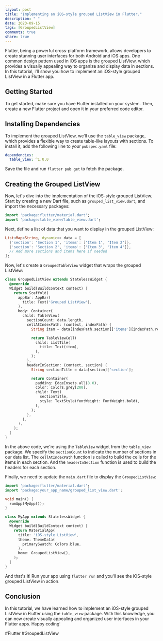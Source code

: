 ```yaml
---
layout: post
title: "Implementing an iOS-style grouped ListView in Flutter."
description: " "
date: 2023-09-15
tags: [GroupedListView]
comments: true
share: true
---
```


Flutter, being a powerful cross-platform framework, allows developers to create stunning user interfaces for both Android and iOS apps. One common design pattern used in iOS apps is the grouped ListView, which provides a visually appealing way to organize and display data in sections. In this tutorial, I'll show you how to implement an iOS-style grouped ListView in a Flutter app.

## Getting Started

To get started, make sure you have Flutter installed on your system. Then, create a new Flutter project and open it in your preferred code editor.

## Installing Dependencies

To implement the grouped ListView, we'll use the `table_view` package, which provides a flexible way to create table-like layouts with sections. To install it, add the following line to your `pubspec.yaml` file:

```yaml
dependencies:
  table_view: ^1.0.0
```

Save the file and run `flutter pub get` to fetch the package.

## Creating the Grouped ListView

Now, let's dive into the implementation of the iOS-style grouped ListView. Start by creating a new Dart file, such as `grouped_list_view.dart`, and import the necessary packages:

```dart
import 'package:flutter/material.dart';
import 'package:table_view/table_view.dart';
```

Next, define a list of data that you want to display in the grouped ListView:

```dart
List<Map<String, dynamic>> data = [
  {'section': 'Section 1', 'items': ['Item 1', 'Item 2']},
  {'section': 'Section 2', 'items': ['Item 3', 'Item 4']},
  // Add more sections and items here if needed
];
```

Now, let's create a `GroupedTableView` widget that wraps the grouped ListView:

```dart
class GroupedListView extends StatelessWidget {
  @override
  Widget build(BuildContext context) {
    return Scaffold(
      appBar: AppBar(
        title: Text('Grouped ListView'),
      ),
      body: Container(
        child: TableView(
          sectionCount: data.length,
          cellAtIndexPath: (context, indexPath) {
            String item = data[indexPath.section]['items'][indexPath.row];

            return TableViewCell(
              child: ListTile(
                title: Text(item),
              ),
            );
          },
          headerInSection: (context, section) {
            String sectionTitle = data[section]['section'];

            return Container(
              padding: EdgeInsets.all(8.0),
              color: Colors.grey[200],
              child: Text(
                sectionTitle,
                style: TextStyle(fontWeight: FontWeight.bold),
              ),
            );
          },
        ),
      ),
    );
  }
}
```

In the above code, we're using the `TableView` widget from the `table_view` package. We specify the `sectionCount` to indicate the number of sections in our data list. The `cellAtIndexPath` function is called to build the cells for the items in each section. And the `headerInSection` function is used to build the headers for each section.

Finally, we need to update the `main.dart` file to display the `GroupedListView`:

```dart
import 'package:flutter/material.dart';
import 'package:your_app_name/grouped_list_view.dart';

void main() {
  runApp(MyApp());
}

class MyApp extends StatelessWidget {
  @override
  Widget build(BuildContext context) {
    return MaterialApp(
      title: 'iOS-style ListView',
      theme: ThemeData(
        primarySwatch: Colors.blue,
      ),
      home: GroupedListView(),
    );
  }
}
```

And that's it! Run your app using `flutter run` and you'll see the iOS-style grouped ListView in action.

## Conclusion

In this tutorial, we have learned how to implement an iOS-style grouped ListView in Flutter using the `table_view` package. With this knowledge, you can now create visually appealing and organized user interfaces in your Flutter apps. Happy coding!

#Flutter #GroupedListView